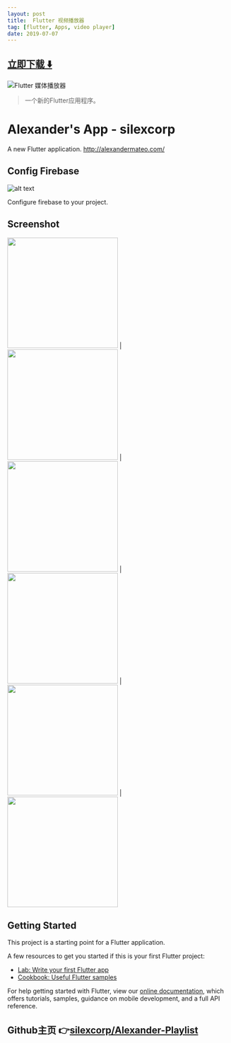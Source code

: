 ```yaml
---
layout: post
title:  Flutter 视频播放器 
tag: [flutter, Apps, video player]
date: 2019-07-07
---
```


 


## [立即下载 ️⬇️ ](https://codeload.github.com/silexcorp/Alexander-Playlist/zip/master) 


 
![Flutter 媒体播放器 ](https://flutterawesome.com/content/images/2019/05/Alexander-Playlist.jpg)
 
>
> 一个新的Flutter应用程序。
>

 
# Alexander's App - silexcorp

A new Flutter application. http://alexandermateo.com/

## Config Firebase
![alt text](https://github.com/silexcorp/Alexander-Playlist/blob/master/screenshots/firebase-db.png)

Configure firebase to your project.

## Screenshot
<img src="https://github.com/silexcorp/Alexander-Playlist/blob/master/screenshots/Screenshot_20190430-090904.jpg?raw=true" width="250"/> | <img src="https://github.com/silexcorp/Alexander-Playlist/blob/master/screenshots/Screenshot_20190430-090922.jpg?raw=true" width="250"/> | <img src="https://github.com/silexcorp/Alexander-Playlist/blob/master/screenshots/Screenshot_20190430-090925.jpg?raw=true" width="250"/> | <img src="https://github.com/silexcorp/Alexander-Playlist/blob/master/screenshots/Screenshot_20190430-090928.jpg?raw=true" width="250"/> | <img src="https://github.com/silexcorp/Alexander-Playlist/blob/master/screenshots/Screenshot_20190430-084044.jpg?raw=true" width="250"/> | <img src="https://github.com/silexcorp/Alexander-Playlist/blob/master/screenshots/Screenshot_20190430-084100.jpg?raw=true" width="250"/>

## Getting Started

This project is a starting point for a Flutter application.

A few resources to get you started if this is your first Flutter project:

- [Lab: Write your first Flutter app](https://flutter.io/docs/get-started/codelab)
- [Cookbook: Useful Flutter samples](https://flutter.io/docs/cookbook)

For help getting started with Flutter, view our 
[online documentation](https://flutter.io/docs), which offers tutorials, 
samples, guidance on mobile development, and a full API reference.

## Github主页 👉[silexcorp/Alexander-Playlist](http://github.com/silexcorp/Alexander-Playlist)